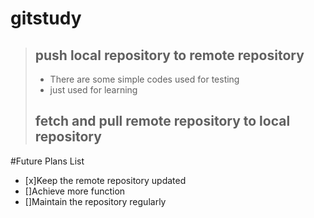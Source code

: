 # gitstudy
>## push local repository to remote repository
>- There are some simple codes used for testing
>- just used for learning
>## fetch and pull remote repository to local repository
#Future Plans List
- [x]Keep the remote repository updated
- []Achieve more function
- []Maintain the repository regularly


